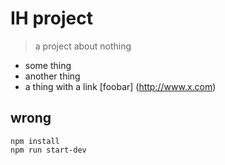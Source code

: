 # IH project

> a project about nothing

- some thing
- another thing
- a thing with a link [foobar] (http://www.x.com)


## wrong

```
npm install
npm run start-dev

```
